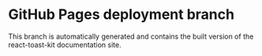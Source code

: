 # GitHub Pages deployment branch
This branch is automatically generated and contains the built version of the react-toast-kit documentation site.
